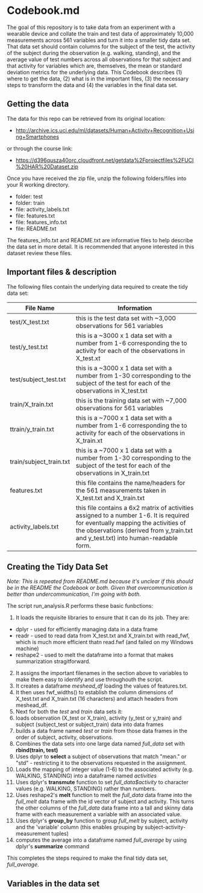 # Codebook.md
The goal of this repository is to take data from an experiment with a wearable device and collate the train and test data of approximately 10,000 measurements across 561 variables and turn it into a smaller tidy data set.  That data set should contain columns for the subject of the test, the activity of the subject during the observation (e.g. walking, standing), and the average value of test numbers across all observations for that subject and that activity for variables which are, themselves, the mean or standard deviation metrics for the underlying data.  This Codebook describes (1) where to get the data, (2) what is in the important files, (3) the necessary steps to transform the data and (4) the variables in the final data set.

## Getting the data
The data for this repo can be retrieved from its original location:

* http://archive.ics.uci.edu/ml/datasets/Human+Activity+Recognition+Using+Smartphones

or through the course link:

* https://d396qusza40orc.cloudfront.net/getdata%2Fprojectfiles%2FUCI%20HAR%20Dataset.zip 

Once you have received the zip file, unzip the following folders/files into your R working directory.

* folder: test
* folder: train
* file: activity_labels.txt
* file: features.txt
* file: features_info.txt
* file: README.txt

The features_info.txt and README.txt are informative files to help describe the data set in more detail.  It is recommended that anyone interested in this dataset review these files.

## Important files & description
The following files contain the underlying data required to create the tidy data set:

File Name | Information
--- | ---
test/X_test.txt | this is the test data set with ~3,000 observations for 561 variables
test/y_test.txt | this is a ~3000 x 1 data set with a number from 1-6 corresponding the to activity for each of the observations in X_test.xt
test/subject_test.txt | this is a ~3000 x 1 data set with a number from 1-30 corresponding to the subject of the test for each of the observations in X_test.txt
train/X_train.txt | this is the training data set with ~7,000 observations for 561 variables
ttrain/y_train.txt | this is a ~7000 x 1 data set with a number from 1-6 corresponding the to activity for each of the observations in X_train.xt
train/subject_train.txt | this is a ~7000 x 1 data set with a number from 1-30 corresponding to the subject of the test for each of the observations in X_train.txt
features.txt | this file contains the name/headers for the 561 measurements taken in X_test.txt and X_train.txt
activity_labels.txt | this file contains a 6x2 matrix of activities assigned to a number 1-6.  It is required for eventually mapping the activities of the observations (derived from y_train.txt and y_test.txt) into human-readable form.

## Creating the Tidy Data Set
*Note: This is repeated from README.md because it's unclear if this should be in the README the Codebook or both.  Given that overcommunication is better than undercommunication, I'm going with both.*

The script run_analysis.R performs these basic funbctions:

1. It loads the requisite libraries to ensure that it can do its job.  They are:
  * dplyr - used for efficiently managing data in a data frame
  * readr - used to read data from X_test.txt and X_train.txt with read_fwf, which is much more efficient thatn read.fwf (and failed on my Windows machine)
  * reshape2 - used to melt the dataframe into a format that makes summarization stragitforward.
2. It assigns the important filenames in the section above to variables to make them easy to identify and use throughouth the script.
3. It creates a dataframe *meshead_df* loading the values of features.txt.  
4. It then uses fwf_widths() to establish the column dimensions of X_test.txt and X_train.txt (16 characters) and attach headers from meshead_df.
5. Next for both the *test* and *train* data sets it:
  1. loads observation (X_test or X_train), activity (y_test or y_train) and subject (subject_test or subject_train) data into data frames
  2. builds a data frame named *test* or *train* from those data frames in the order of subject, activity, observations. 
6. Combines the data sets into one large data named *full_data* set with **rbind(train, test)**
7. Uses dplyr to **select** a subject of observations that match "mean." or "std" - restricting it to the observations requested in the assignment.
8. Loads the mapping of integer value (1-6) to the associated activity (e.g. WALKING, STANDING) into a dataframe named *activities*
9. Uses dplyr's **transmute** function to set *full_data$activity* to character values (e.g. WALKING, STANDING) rather than numbers.
10. Uses reshape2's **melt** function to melt the *full_data* data frame into the *full_melt* data frame with the id vector of subject and activity.  This turns the other columns of the *full_data* data frame into a tall and skinny data frame with each measurement a variable with an associated value.
11. Uses dplyr's **group_by** function to group *full_melt* by subject, activity and the 'variable' column (this enables grouping by subject-activity-measurement tuples)
12. computes the average into a dataframe named *full_average* by using dplyr's **summarize** command

This completes the steps required to make the final tidy data set, *full_average*.

## Variables in the data set

